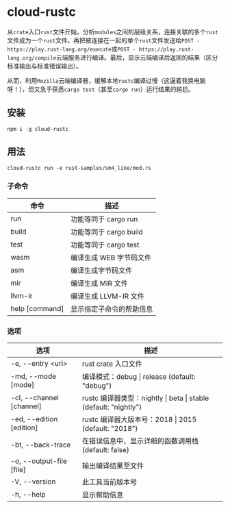# cloud-rustc

从`crate`入口`rust`文件开始，分析`modules`之间的层级关系，连接关联的多个`rust`文件成为一个`rust`文件。再把被连接在一起的单个`rust`文件发送给`POST - https://play.rust-lang.org/execute`或`POST - https://play.rust-lang.org/compile`云端服务进行编译。最后，显示云端编译后返回的结果（区分标准输出与标准错误输出）。

从而，利用`Mozilla`云端编译器，缓解本地`rustc`编译过慢（这逼着我换电脑呀！），但又急于获悉`cargo test`（甚至`cargo run`）运行结果的尴尬。

## 安装

```shell
npm i -g cloud-rustc
```

## 用法

```shell
cloud-rustc run -e rust-samples/sm4_like/mod.rs
```

### 子命令

|命令|描述|
|--------|-------------|
|run|功能等同于 cargo run|
|build|功能等同于 cargo build|
|test|功能等同于 cargo test|
|wasm|编译生成 WEB 字节码文件|
|asm|编译生成字节码文件|
|mir|编译生成 MIR 文件|
|llvm-ir|编译生成 LLVM-IR 文件|
|help [command]|显示指定子命令的帮助信息|

### 选项

|选项|描述|
|--------|-------------|
|-e, --entry &lt;uri&gt;|rust crate 入口文件|
|-md, --mode [mode]|编译模式：debug \| release (default: "debug")|
|-cl, --channel [channel]|rustc 编译器类型：nightly \| beta \| stable (default: "nightly")|
|-ed, --edition [edition]|rustc 编译器大版本号：2018 \| 2015 (default: "2018")|
|-bt, --back-trace|在错误信息中，显示详细的函数调用栈 (default: false)|
|-o, --output-file [file]|输出编译结果至文件|
|-V, --version|此工具当前版本号|
|-h, --help|显示帮助信息|

